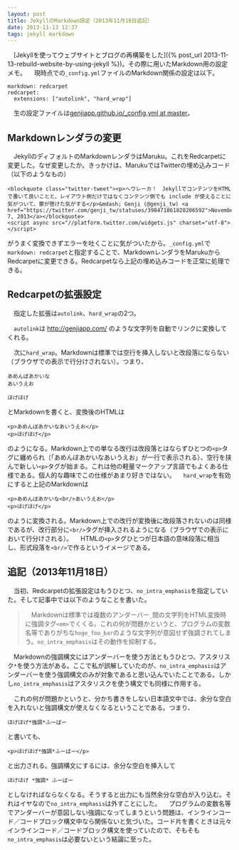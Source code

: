 ```yaml
---
layout: post
title: JekyllのMarkdown設定（2013年11月18日追記）
date: 2013-11-13 12:37
tags: jekyll markdown
---
```

　[Jekyllを使ってウェブサイトとブログの再構築をした]({% post_url 2013-11-13-rebuild-website-by-using-jekyll %})。その際に用いたMarkdown用の設定メモ。
　現時点での`_config.yml`ファイルのMarkdown関係の設定は以下。

```
markdown: redcarpet
redcarpet:
  extensions: ["autolink", "hard_wrap"]
```

　生の設定ファイルは[genjiapp.github.io/_config.yml at master](https://github.com/GenjiApp/genjiapp.github.io/blob/master/_config.yml)。

## Markdownレンダラの変更

　JekyllのディフォルトのMarkdownレンダラはMaruku。これをRedcarpetに変更した。なぜ変更したか。きっかけは、MarukuではTwitterの埋め込みコード（以下のようなもの）

```
<blockquote class="twitter-tweet"><p>ヘウレーカ！　JekyllでコンテンツをHTMLで書いて良いことと、レイアウト側だけではなくコンテンツ側でも include が使えることに気がついて、蒙が啓けた気がする</p>&mdash; Genji (@genji_tw) <a href="https://twitter.com/genji_tw/statuses/398471861828206592">November 7, 2013</a></blockquote>
<script async src="//platform.twitter.com/widgets.js" charset="utf-8"></script>
```

がうまく変換できずエラーを吐くことに気がついたから。`_config.yml`で`markdown: redcarpet`と指定することで、MarkdownレンダラをMarukuからRedcarpetに変更できる。Redcarpetなら上記の埋め込みコードを正常に処理できる。

## Redcarpetの拡張設定

　指定した拡張は`autolink`、`hard_wrap`の2つ。

　`autolink`は http://genjiapp.com/ のような文字列を自動でリンクに変換してくれる。

　次に`hard_wrap`。Markdownは標準では空行を挿入しないと改段落にならない（ブラウザでの表示で行分けされない）。つまり、

```
あめんぼあかいな
あいうえお

ほげほげ
```

とMarkdownを書くと、変換後のHTMLは

```
<p>あめんぼあかいなあいうえお</p>
<p>ほげほげ</p>
```

のようになる。Markdown上での単なる改行は改段落とはならずひとつの`<p>`タグに纏められ（「あめんぼあかいなあいうえお」が一行で表示される）、空行を挟んで新しい`<p>`タグが始まる。これは他の軽量マークアップ言語でもよくある仕様である。個人的な趣味でこの仕様があまり好きではない。
　`hard_wrap`を有効にすると上記のMarkdownは

```
<p>あめんぼあかいな<br/>あいうえお</p>
<p>ほげほげ</p>
```

のように変換される。Markdown上での改行が変換後に改段落されないのは同様であるが、改行部分に`<br/>`タグが挿入されるようになる（ブラウザでの表示において行分けされる）。
　HTMLの`<p>`タグひとつが日本語の意味段落に相当し、形式段落を`<br/>`で作るというイメージである。

## 追記（2013年11月18日）

　当初、Redcarpetの拡張設定はもうひとつ、`no_intra_emphasis`を指定していた。そして記事中では以下のようなことを書いた。

> 　Markdownは標準では複数のアンダーバー`_`間の文字列をHTML変換時に強調タグ`<em>`でくくる。これの何が問題かというと、プログラムの変数名等でありがちな`hoge_foo_bar`のような文字列が意図せず強調されてしまう。`no_intra_emphasis`はその動作を抑制する。

　Markdownの強調構文にはアンダーバーを使う方法ともうひとつ、アスタリスク`*`を使う方法がある。ここで私が誤解していたのが、`no_intra_emphasis`はアンダーバーを使う強調構文のみが対象であると思い込んでいたことである。しかし`no_intra_emphasis`はアスタリスクを使う構文でも同様に作用する。

　これの何が問題かというと、分かち書きをしない日本語文中では、余分な空白を入れないと強調構文が使えなくなるということである。つまり、

```
ほげほげ*強調*ふーばー
```

と書いても、

```
<p>ほげほげ*強調*ふーばー</p>
```

と出力される。強調構文にするには、余分な空白を挿入して

```
ほげほげ *強調* ふーばー
```

としなければならなくなる。そうすると出力にも当然余分な空白が入り込む。それはイヤなので`no_intra_emphasis`は外すことにした。
　プログラムの変数名等でアンダーバーが意図しない強調になってしまうという問題は、インラインコード／コードブロック構文中なら関係ないと気づいた。コード片を書くときは元々インラインコード／コードブロック構文を使っていたので、そもそも`no_intra_emphasis`は必要ないという結論に至った。
